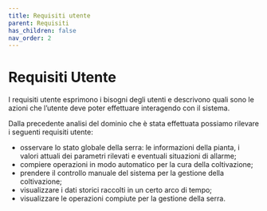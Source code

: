 ```yaml
---
title: Requisiti utente
parent: Requisiti
has_children: false
nav_order: 2
---
```


# Requisiti Utente

I requisiti utente esprimono i bisogni degli utenti e descrivono quali sono le azioni che l’utente deve poter effettuare interagendo con il sistema.

Dalla precedente analisi del dominio che è stata effettuata possiamo rilevare i seguenti requisiti utente:

- osservare lo stato globale della serra: le informazioni della pianta, i valori attuali dei parametri rilevati e eventuali situazioni di allarme;
- compiere operazioni in modo automatico per la cura della coltivazione;
- prendere il controllo manuale del sistema per la gestione della coltivazione;
- visualizzare i dati storici raccolti in un certo arco di tempo;
- visualizzare le operazioni compiute per la gestione della serra.
